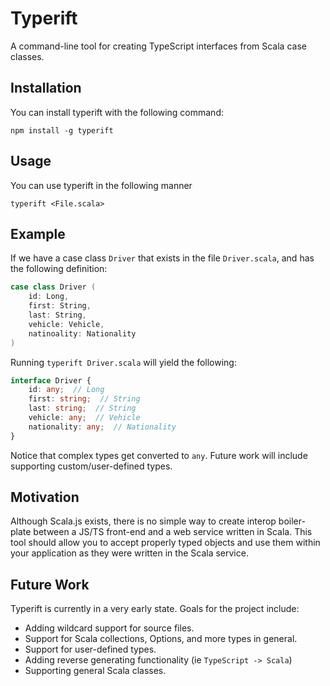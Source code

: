 # Typerift

A command-line tool for creating TypeScript interfaces from Scala case classes.

## Installation

You can install typerift with the following command:

```
npm install -g typerift
```

## Usage

You can use typerift in the following manner


```
typerift <File.scala>
```

## Example

If we have a case class `Driver` that exists in the file `Driver.scala`, and has the following definition:

```scala
case class Driver (
    id: Long,
    first: String,
    last: String,
    vehicle: Vehicle,
    natinoality: Nationality
)
```

Running `typerift Driver.scala` will yield the following:


```typescript
interface Driver {
    id: any;  // Long
    first: string;  // String
    last: string;  // String
    vehicle: any;  // Vehicle
    nationality: any;  // Nationality
}   
```

Notice that complex types get converted to `any`. Future work will include supporting custom/user-defined types.

## Motivation

Although Scala.js exists, there is no simple way to create interop boiler-plate between a JS/TS front-end and
a web service written in Scala. This tool should allow you to accept properly typed objects and use them within
your application as they were written in the Scala service.

## Future Work 

Typerift is currently in a very early state. Goals for the project include:

- Adding wildcard support for source files.
- Support for Scala collections, Options, and more types in general.
- Support for user-defined types.
- Adding reverse generating functionality (ie `TypeScript -> Scala`)
- Supporting general Scala classes.

